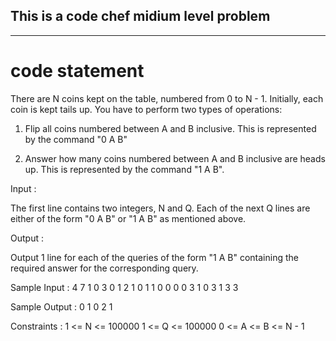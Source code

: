 ## This is a code chef midium level problem
----------------------
# code statement
There are N coins kept on the table, numbered from 0 to N - 1. Initially, each coin is kept tails up. You have to perform two types of operations:

1) Flip all coins numbered between A and B inclusive. This is represented by the command "0 A B"

2) Answer how many coins numbered between A and B inclusive are heads up. This is represented by the command "1 A B".

Input :

The first line contains two integers, N and Q. Each of the next Q lines are either of the form "0 A B" or "1 A B" as mentioned above.

Output :

Output 1 line for each of the queries of the form "1 A B" containing the required answer for the corresponding query.

Sample Input :
4 7
1 0 3
0 1 2
1 0 1
1 0 0
0 0 3
1 0 3 
1 3 3

Sample Output :
0
1
0
2
1

Constraints :
1 <= N <= 100000
1 <= Q <= 100000
0 <= A <= B <= N - 1